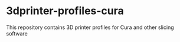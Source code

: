 # 3dprinter-profiles-cura
This repository contains 3D printer profiles for Cura and other slicing software
